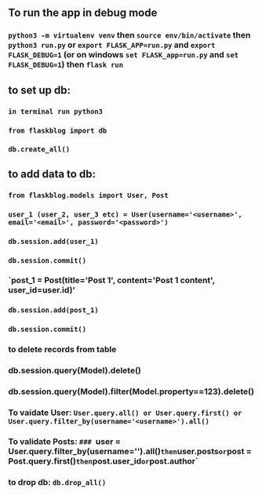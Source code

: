 ## To run the app in debug mode

### `python3 -m virtualenv venv` then `source env/bin/activate` then `python3 run.py` or `export FLASK_APP=run.py` and `export FLASK_DEBUG=1` (or on windows `set FLASK_app=run.py` and `set FLASK_DEBUG=1`) then `flask run`

## to set up db: 
### `in terminal run python3`
### `from flaskblog import db`
### `db.create_all()`

## to add data to db:
### `from flaskblog.models import User, Post`
### `user_1 (user_2, user_3 etc) = User(username='<username>', email='<email>', password='<password>')`
### `db.session.add(user_1)`
### `db.session.commit()`
### `post_1 = Post(title='Post 1', content='Post 1 content', user_id=user.id)'
### `db.session.add(post_1)`
### `db.session.commit()`
### to delete records from table
### db.session.query(Model).delete()
### db.session.query(Model).filter(Model.property==123).delete()

### To vaidate User: `User.query.all() or User.query.first() or User.query.filter_by(username='<username>').all()`
### To validate Posts: `### `user = User.query.filter_by(username='<username>').all()` then `user.posts` or `post = Post.query.first()` then `post.user_id` or `post.author`

### to drop db: `db.drop_all()`


